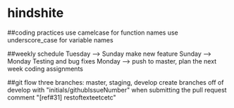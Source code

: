 # hindshite
##coding practices
use camelcase for function names
use underscore_case for variable names

##weekly schedule
Tuesday --> Sunday make new feature
Sunday --> Monday Testing and bug fixes
Monday --> push to master, plan the next week coding assignments

##git flow
three branches: master, staging, develop
create branches off of develop with "initials/githubIssueNumber"
when submitting the pull request comment "[ref#31] restoftexteetcetc"

